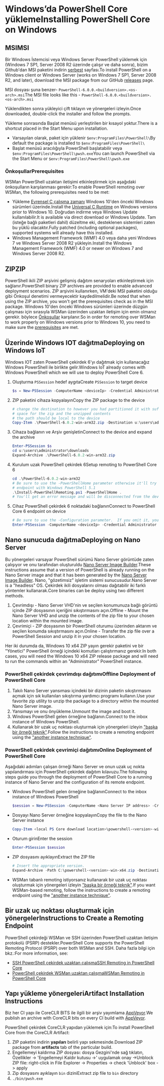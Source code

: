 # <a name="installing-powershell-core-on-windows"></a><span data-ttu-id="68072-101">Windows’da PowerShell Core yükleme</span><span class="sxs-lookup"><span data-stu-id="68072-101">Installing PowerShell Core on Windows</span></span>

## <a name="msi"></a><span data-ttu-id="68072-102">MSI</span><span class="sxs-lookup"><span data-stu-id="68072-102">MSI</span></span>

<span data-ttu-id="68072-103">Bir Windows İstemcisi veya Windows Server PowerShell yüklemek için (Windows 7 SP1, Server 2008 R2 üzerinde çalışır ve daha sonra), bizim Github'dan MSI paketini indirin [serbest][] sayfası.</span><span class="sxs-lookup"><span data-stu-id="68072-103">To install PowerShell on a Windows client or Windows Server (works on Windows 7 SP1, Server 2008 R2, and later), download the MSI package from our GitHub [releases][] page.</span></span>

<span data-ttu-id="68072-104">MSI dosyası şuna benzer- `PowerShell-6.0.0.<buildversion>.<os-arch>.msi`</span><span class="sxs-lookup"><span data-stu-id="68072-104">The MSI file looks like this - `PowerShell-6.0.0.<buildversion>.<os-arch>.msi`</span></span>
<!-- TODO: should be updated to point to the Download Center as well -->

<span data-ttu-id="68072-105">Yüklendikten sonra yükleyici çift tıklayın ve yönergeleri izleyin.</span><span class="sxs-lookup"><span data-stu-id="68072-105">Once downloaded, double-click the installer and follow the prompts.</span></span>

<span data-ttu-id="68072-106">Yükleme sonrasında Başlat menüsü yerleştirilen bir kısayol yoktur.</span><span class="sxs-lookup"><span data-stu-id="68072-106">There is a shortcut placed in the Start Menu upon installation.</span></span>

- <span data-ttu-id="68072-107">Varsayılan olarak, paket için yüklenir `$env:ProgramFiles\PowerShell\`</span><span class="sxs-lookup"><span data-stu-id="68072-107">By default the package is installed to `$env:ProgramFiles\PowerShell\`</span></span>
- <span data-ttu-id="68072-108">Başlat menüsü aracılığıyla PowerShell başlatabilir veya `$env:ProgramFiles\PowerShell\pwsh.exe`</span><span class="sxs-lookup"><span data-stu-id="68072-108">You can launch PowerShell via the Start Menu or `$env:ProgramFiles\PowerShell\pwsh.exe`</span></span>

### <a name="prerequisites"></a><span data-ttu-id="68072-109">Önkoşullar</span><span class="sxs-lookup"><span data-stu-id="68072-109">Prerequisites</span></span>

<span data-ttu-id="68072-110">WSMan PowerShell uzaktan iletişimi etkinleştirmek için aşağıdaki önkoşulların karşılanması gerekir:</span><span class="sxs-lookup"><span data-stu-id="68072-110">To enable PowerShell remoting over WSMan, the following prerequisites need to be met:</span></span>

- <span data-ttu-id="68072-111">Yükleme [Evrensel C çalışma zamanı](https://www.microsoft.com/download/details.aspx?id=50410) Windows 10'den önceki Windows sürümleri üzerinde.</span><span class="sxs-lookup"><span data-stu-id="68072-111">Install the [Universal C Runtime](https://www.microsoft.com/download/details.aspx?id=50410) on Windows versions prior to Windows 10.</span></span>
  <span data-ttu-id="68072-112">Doğrudan indirme veya Windows Update kullanılabilir.</span><span class="sxs-lookup"><span data-stu-id="68072-112">It is available via direct download or Windows Update.</span></span>
  <span data-ttu-id="68072-113">Tam (isteğe bağlı paketleri dahil) düzeltme eki, desteklenen sistemleri zaten bu yüklü olacaktır.</span><span class="sxs-lookup"><span data-stu-id="68072-113">Fully patched (including optional packages), supported systems will already have this installed.</span></span>
- <span data-ttu-id="68072-114">Windows Management Framework (WMF) 4.0 veya daha yeni Windows 7 ve Windows Server 2008 R2 yükleyin.</span><span class="sxs-lookup"><span data-stu-id="68072-114">Install the Windows Management Framework (WMF) 4.0 or newer on Windows 7 and Windows Server 2008 R2.</span></span>

## <a name="zip"></a><span data-ttu-id="68072-115">ZIP</span><span class="sxs-lookup"><span data-stu-id="68072-115">ZIP</span></span>

<span data-ttu-id="68072-116">PowerShell ikili ZIP arşivini gelişmiş dağıtım senaryoları etkinleştirmek için sağlanır.</span><span class="sxs-lookup"><span data-stu-id="68072-116">PowerShell binary ZIP archives are provided to enable advanced deployment scenarios.</span></span>
<span data-ttu-id="68072-117">ZIP arşivini kullanırken, VM'deki MSI paketini olduğu gibi Önkoşul denetimi vermeyecektir kaydedilmelidir.</span><span class="sxs-lookup"><span data-stu-id="68072-117">Be noted that when using the ZIP archive, you won't get the prerequisites check as in the MSI package.</span></span>
<span data-ttu-id="68072-118">Windows 10'den önceki Windows sürümleri üzerinde düzgün çalışması için sırasıyla WSMan üzerinden uzaktan iletişim için emin olmanız gerekir. böylece [Önkoşullar](#prerequisites) karşılanır.</span><span class="sxs-lookup"><span data-stu-id="68072-118">So in order for remoting over WSMan to work properly on Windows versions prior to Windows 10, you need to make sure the [prerequisites](#prerequisites) are met.</span></span>

## <a name="deploying-on-windows-iot"></a><span data-ttu-id="68072-119">Üzerinde Windows IOT dağıtma</span><span class="sxs-lookup"><span data-stu-id="68072-119">Deploying on Windows IoT</span></span>

<span data-ttu-id="68072-120">Windows IOT zaten PowerShell çekirdek 6'yı dağıtmak için kullanacağız Windows PowerShell ile birlikte gelir.</span><span class="sxs-lookup"><span data-stu-id="68072-120">Windows IoT already comes with Windows PowerShell which we will use to deploy PowerShell Core 6.</span></span>

1. <span data-ttu-id="68072-121">Oluşturma `PSSession` hedef aygıta</span><span class="sxs-lookup"><span data-stu-id="68072-121">Create `PSSession` to target device</span></span>

   ```powershell
   $s = New-PSSession -ComputerName <deviceIp> -Credential Administrator
   ```

2. <span data-ttu-id="68072-122">ZIP paketini cihaza kopyalayın</span><span class="sxs-lookup"><span data-stu-id="68072-122">Copy the ZIP package to the device</span></span>

   ```powershell
   # change the destination to however you had partitioned it with sufficient
   # space for the zip and the unzipped contents
   # the path should be local to the device
   Copy-Item .\PowerShell-6.0.2-win-arm32.zip -Destination u:\users\administrator\Downloads -ToSession $s
   ```

3. <span data-ttu-id="68072-123">Cihaza bağlanın ve Arşiv genişletin</span><span class="sxs-lookup"><span data-stu-id="68072-123">Connect to the device and expand the archive</span></span>

   ```powershell
   Enter-PSSession $s
   cd u:\users\administrator\downloads
   Expand-Archive .\PowerShell-6.0.2-win-arm32.zip
   ```

4. <span data-ttu-id="68072-124">Kurulum uzak PowerShell çekirdek 6</span><span class="sxs-lookup"><span data-stu-id="68072-124">Setup remoting to PowerShell Core 6</span></span>

   ```powershell
   cd .\PowerShell-6.0.2-win-arm32
   # Be sure to use the -PowerShellHome parameter otherwise it'll try to create a new
   # endpoint with Windows PowerShell 5.1
   .\Install-PowerShellRemoting.ps1 -PowerShellHome .
   # You'll get an error message and will be disconnected from the device because it has to restart WinRM
   ```

5. <span data-ttu-id="68072-125">Cihaz PowerShell çekirdek 6 noktadaki bağlanın</span><span class="sxs-lookup"><span data-stu-id="68072-125">Connect to PowerShell Core 6 endpoint on device</span></span>

   ```powershell
   # Be sure to use the -Configuration parameter.  If you omit it, you will connect to Windows PowerShell 5.1
   Enter-PSSession -ComputerName <deviceIp> -Credential Administrator -Configuration powershell.6.0.2
   ```

## <a name="deploying-on-nano-server"></a><span data-ttu-id="68072-126">Nano sunucuda dağıtma</span><span class="sxs-lookup"><span data-stu-id="68072-126">Deploying on Nano Server</span></span>

<span data-ttu-id="68072-127">Bu yönergeleri varsayar PowerShell sürümü Nano Server görüntüde zaten çalışıyor ve onu tarafından oluşturuldu [Nano Server Image Builder](/windows-server/get-started/deploy-nano-server).</span><span class="sxs-lookup"><span data-stu-id="68072-127">These instructions assume that a version of PowerShell is already running on the Nano Server image and that it has been generated by the [Nano Server Image Builder](/windows-server/get-started/deploy-nano-server).</span></span>
<span data-ttu-id="68072-128">Nano, "gözetimsiz" işletim sistemi sunucusudur.</span><span class="sxs-lookup"><span data-stu-id="68072-128">Nano Server is a "headless" OS.</span></span> <span data-ttu-id="68072-129">Çekirdek ikili dosyalarını olması dağıtabilir iki farklı yöntemler kullanarak.</span><span class="sxs-lookup"><span data-stu-id="68072-129">Core binaries can be deploy using two different methods.</span></span>

1. <span data-ttu-id="68072-130">Çevrimdışı - Nano Server VHD'nin ve seçilen konumunuza bağlı görüntü içinde ZIP dosyasının içeriğini sıkıştırmasını açın.</span><span class="sxs-lookup"><span data-stu-id="68072-130">Offline - Mount the Nano Server VHD and unzip the contents of the zip file to your chosen location within the mounted image.</span></span>
2. <span data-ttu-id="68072-131">Çevrimiçi - ZIP dosyasının bir PowerShell oturumu üzerinden aktarım ve seçilen konumda sıkıştırmasını açın.</span><span class="sxs-lookup"><span data-stu-id="68072-131">Online - Transfer the zip file over a PowerShell Session and unzip it in your chosen location.</span></span>

<span data-ttu-id="68072-132">Her iki durumda da, Windows 10 x64 ZIP yayın gerekir paketini ve bir "Yönetici" PowerShell örneği içindeki komutları çalıştırmanız gerekir.</span><span class="sxs-lookup"><span data-stu-id="68072-132">In both cases, you will need the Windows 10 x64 ZIP release package and will need to run the commands within an "Administrator" PowerShell instance.</span></span>

### <a name="offline-deployment-of-powershell-core"></a><span data-ttu-id="68072-133">PowerShell çekirdek çevrimdışı dağıtımı</span><span class="sxs-lookup"><span data-stu-id="68072-133">Offline Deployment of PowerShell Core</span></span>

1. <span data-ttu-id="68072-134">Takılı Nano Server yansıması içindeki bir dizinin paketin sıkıştırmasını açmak için sık kullanılan sıkıştırma yardımcı programı kullanın.</span><span class="sxs-lookup"><span data-stu-id="68072-134">Use your favorite zip utility to unzip the package to a directory within the mounted Nano Server image.</span></span>
2. <span data-ttu-id="68072-135">Yansımayı ve onu önyükleme.</span><span class="sxs-lookup"><span data-stu-id="68072-135">Unmount the image and boot it.</span></span>
3. <span data-ttu-id="68072-136">Windows PowerShell gelen örneğine bağlanın.</span><span class="sxs-lookup"><span data-stu-id="68072-136">Connect to the inbox instance of Windows PowerShell.</span></span>
4. <span data-ttu-id="68072-137">Kullanarak bir uzak uç noktası oluşturmak için yönergeleri izleyin ["başka bir örneği teknik"](#executed-by-another-instance-of-powershell-on-behalf-of-the-instance-that-it-will-register).</span><span class="sxs-lookup"><span data-stu-id="68072-137">Follow the instructions to create a remoting endpoint using the ["another instance technique"](#executed-by-another-instance-of-powershell-on-behalf-of-the-instance-that-it-will-register).</span></span>

### <a name="online-deployment-of-powershell-core"></a><span data-ttu-id="68072-138">PowerShell çekirdek çevrimiçi dağıtımı</span><span class="sxs-lookup"><span data-stu-id="68072-138">Online Deployment of PowerShell Core</span></span>

<span data-ttu-id="68072-139">Aşağıdaki adımları çalışan örneği Nano Server ve onun uzak uç nokta yapılandırması için PowerShell çekirdek dağıtım kılavuzu.</span><span class="sxs-lookup"><span data-stu-id="68072-139">The following steps guide you through the deployment of PowerShell Core to a running instance of Nano Server and the configuration of its remote endpoint.</span></span>

- <span data-ttu-id="68072-140">Windows PowerShell gelen örneğine bağlanın</span><span class="sxs-lookup"><span data-stu-id="68072-140">Connect to the inbox instance of Windows PowerShell</span></span>

  ```powershell
  $session = New-PSSession -ComputerName <Nano Server IP address> -Credential <An Administrator account on the system>
  ```

- <span data-ttu-id="68072-141">Dosyayı Nano Server örneğine kopyalayın</span><span class="sxs-lookup"><span data-stu-id="68072-141">Copy the file to the Nano Server instance</span></span>

  ```powershell
  Copy-Item <local PS Core download location>\powershell-<version>-win-x64.zip c:\ -ToSession $session
  ```

- <span data-ttu-id="68072-142">Oturum girin</span><span class="sxs-lookup"><span data-stu-id="68072-142">Enter the session</span></span>

  ```powershell
  Enter-PSSession $session
  ```

- <span data-ttu-id="68072-143">ZIP dosyasını ayıklayın</span><span class="sxs-lookup"><span data-stu-id="68072-143">Extract the ZIP file</span></span>

  ```powershell
  # Insert the appropriate version.
  Expand-Archive -Path C:\powershell-<version>-win-x64.zip -DestinationPath "C:\PowerShellCore_<version>"
  ```

- <span data-ttu-id="68072-144">WSMan tabanlı remoting istiyorsanız kullanarak bir uzak uç noktası oluşturmak için yönergeleri izleyin ["başka bir örneği teknik"](../core-powershell/WSMan-Remoting-in-PowerShell-Core.md#executed-by-another-instance-of-powershell-on-behalf-of-the-instance-that-it-will-register).</span><span class="sxs-lookup"><span data-stu-id="68072-144">If you want WSMan-based remoting, follow the instructions to create a remoting endpoint using the ["another instance technique"](../core-powershell/WSMan-Remoting-in-PowerShell-Core.md#executed-by-another-instance-of-powershell-on-behalf-of-the-instance-that-it-will-register).</span></span>

## <a name="instructions-to-create-a-remoting-endpoint"></a><span data-ttu-id="68072-145">Bir uzak uç noktası oluşturmak için yönergeler</span><span class="sxs-lookup"><span data-stu-id="68072-145">Instructions to Create a Remoting Endpoint</span></span>

<span data-ttu-id="68072-146">PowerShell çekirdeği WSMan ve SSH üzerinden PowerShell uzaktan iletişim protokolü (PSRP) destekler.</span><span class="sxs-lookup"><span data-stu-id="68072-146">PowerShell Core supports the PowerShell Remoting Protocol (PSRP) over both WSMan and SSH.</span></span>
<span data-ttu-id="68072-147">Daha fazla bilgi için bkz.:</span><span class="sxs-lookup"><span data-stu-id="68072-147">For more information, see:</span></span>

- <span data-ttu-id="68072-148">[SSH PowerShell çekirdek uzaktan çalışma][ssh-remoting]</span><span class="sxs-lookup"><span data-stu-id="68072-148">[SSH Remoting in PowerShell Core][ssh-remoting]</span></span>
- <span data-ttu-id="68072-149">[PowerShell çekirdek WSMan uzaktan çalışma][wsman-remoting]</span><span class="sxs-lookup"><span data-stu-id="68072-149">[WSMan Remoting in PowerShell Core][wsman-remoting]</span></span>

## <a name="artifact-installation-instructions"></a><span data-ttu-id="68072-150">Yapı yükleme yönergeleri</span><span class="sxs-lookup"><span data-stu-id="68072-150">Artifact Installation Instructions</span></span>

<span data-ttu-id="68072-151">Biz her CI yapı ile CoreCLR BITS ile ilgili bir arşiv yayımlama [AppVeyor][].</span><span class="sxs-lookup"><span data-stu-id="68072-151">We publish an archive with CoreCLR bits on every CI build with [AppVeyor][].</span></span>

<span data-ttu-id="68072-152">PowerShell çekirdek CoreCLR yapıdan yüklemek için:</span><span class="sxs-lookup"><span data-stu-id="68072-152">To install PowerShell Core from the CoreCLR Artifact:</span></span>

1. <span data-ttu-id="68072-153">ZIP paketini indirin **yapıları** belirli yapı sekmesinde.</span><span class="sxs-lookup"><span data-stu-id="68072-153">Download ZIP package from **artifacts** tab of the particular build.</span></span>
2. <span data-ttu-id="68072-154">Engellemeyi kaldırma ZIP dosyası: dosya Gezgini'nde sağ tıklatın, Özellikler -> 'Engellemeyi Kaldır kutusu ->' uygulamak onay -></span><span class="sxs-lookup"><span data-stu-id="68072-154">Unblock ZIP file: right-click in File Explorer -> Properties -> check 'Unblock' box -> apply</span></span>
3. <span data-ttu-id="68072-155">Zip dosyasını ayıklayın `bin` dizini</span><span class="sxs-lookup"><span data-stu-id="68072-155">Extract zip file to `bin` directory</span></span>
4. `./bin/pwsh.exe`

<!-- [download-center]: TODO -->
[serbest]: https://github.com/PowerShell/PowerShell/releases
[releases]: https://github.com/PowerShell/PowerShell/releases
[ssh-remoting]: ../core-powershell/SSH-Remoting-in-PowerShell-Core.md
[wsman-remoting]: ../core-powershell/WSMan-Remoting-in-PowerShell-Core.md
[AppVeyor]: https://ci.appveyor.com/project/PowerShell/powershell